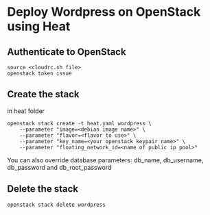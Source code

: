 # Deploy Wordpress on OpenStack using Heat

## Authenticate to OpenStack

```
source <cloudrc.sh file>
openstack token issue
```

## Create the stack

in heat folder

```
openstack stack create -t heat.yaml wordpress \ 
    --parameter "image=<debian image name>" \
    --parameter "flavor=<flavor to use>" \
    --parameter "key_name=<your openstack keypair name>" \
    --parameter "floating_network_id=<name of public ip pool>"
```

You can also override database parameters: db_name, db_username, db_password and db_root_password


## Delete the stack

```
openstack stack delete wordpress
```

